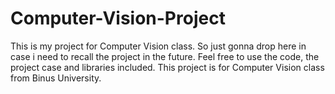 # Computer-Vision-Project
This is my project for Computer Vision class. So just gonna drop here in case i need to recall the project in the future. Feel free to use the code, the project case and libraries included. This project is for Computer Vision class from Binus University.

